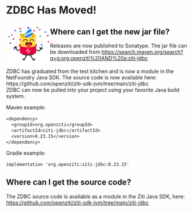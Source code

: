 # ZDBC Has Moved!
<span style="float:left">
<img a="Zigy Parties" src="images/ZiggyParties.png" width="120" height="120"/>
</span>
<span style="float:right">
ZDBC has graduated from the test kitchen and is now a module in the NetFoundry Java SDK. The source code is now available here: https://github.com/openziti/ziti-sdk-jvm/tree/main/ziti-jdbc
</span>

## Where can I get the new jar file?
Releases are now published to Sonatype. The jar file can be downloaded from https://search.maven.org/search?q=g:org.openziti%20AND%20a:ziti-jdbc

ZDBC can now be pulled into your project using your favorite Java build system.

Maven example:

```
<dependency>
  <groupId>org.openziti</groupId>
  <artifactId>ziti-jdbc</artifactId>
  <version>0.23.15</version>
</dependency>
```

Gradle example:
```
implementation 'org.openziti:ziti-jdbc:0.23.15'
```

## Where can I get the source code?
The ZDBC source code is available as a module in the Ziti Java SDK, here: https://github.com/openziti/ziti-sdk-jvm/tree/main/ziti-jdbc
